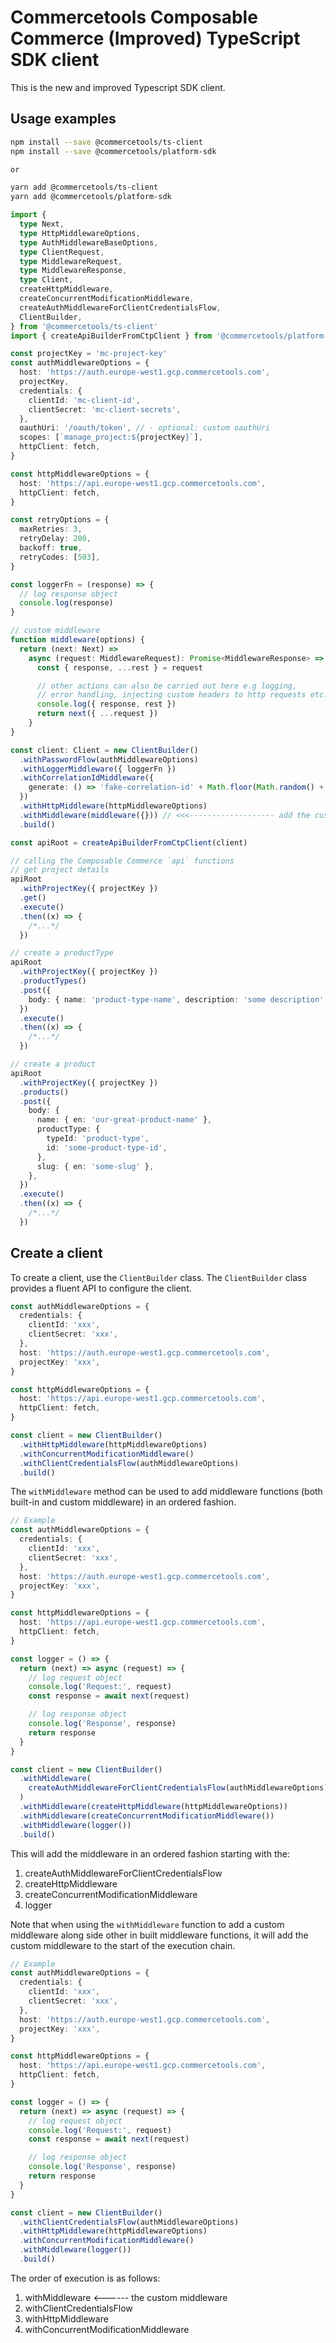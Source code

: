 # Commercetools Composable Commerce (Improved) TypeScript SDK client

This is the new and improved Typescript SDK client.

## Usage examples

```bash
npm install --save @commercetools/ts-client
npm install --save @commercetools/platform-sdk

or

yarn add @commercetools/ts-client
yarn add @commercetools/platform-sdk
```

```ts
import {
  type Next,
  type HttpMiddlewareOptions,
  type AuthMiddlewareBaseOptions,
  type ClientRequest,
  type MiddlewareRequest,
  type MiddlewareResponse,
  type Client,
  createHttpMiddleware,
  createConcurrentModificationMiddleware,
  createAuthMiddlewareForClientCredentialsFlow,
  ClientBuilder,
} from '@commercetools/ts-client'
import { createApiBuilderFromCtpClient } from '@commercetools/platform-sdk'

const projectKey = 'mc-project-key'
const authMiddlewareOptions = {
  host: 'https://auth.europe-west1.gcp.commercetools.com',
  projectKey,
  credentials: {
    clientId: 'mc-client-id',
    clientSecret: 'mc-client-secrets',
  },
  oauthUri: '/oauth/token', // - optional: custom oauthUri
  scopes: [`manage_project:${projectKey}`],
  httpClient: fetch,
}

const httpMiddlewareOptions = {
  host: 'https://api.europe-west1.gcp.commercetools.com',
  httpClient: fetch,
}

const retryOptions = {
  maxRetries: 3,
  retryDelay: 200,
  backoff: true,
  retryCodes: [503],
}

const loggerFn = (response) => {
  // log response object
  console.log(response)
}

// custom middleware
function middleware(options) {
  return (next: Next) =>
    async (request: MiddlewareRequest): Promise<MiddlewareResponse> => {
      const { response, ...rest } = request

      // other actions can also be carried out here e.g logging,
      // error handling, injecting custom headers to http requests etc.
      console.log({ response, rest })
      return next({ ...request })
    }
}

const client: Client = new ClientBuilder()
  .withPasswordFlow(authMiddlewareOptions)
  .withLoggerMiddleware({ loggerFn })
  .withCorrelationIdMiddleware({
    generate: () => 'fake-correlation-id' + Math.floor(Math.random() + 2),
  })
  .withHttpMiddleware(httpMiddlewareOptions)
  .withMiddleware(middleware({})) // <<<------------------- add the custom middleware here
  .build()

const apiRoot = createApiBuilderFromCtpClient(client)

// calling the Composable Commerce `api` functions
// get project details
apiRoot
  .withProjectKey({ projectKey })
  .get()
  .execute()
  .then((x) => {
    /*...*/
  })

// create a productType
apiRoot
  .withProjectKey({ projectKey })
  .productTypes()
  .post({
    body: { name: 'product-type-name', description: 'some description' },
  })
  .execute()
  .then((x) => {
    /*...*/
  })

// create a product
apiRoot
  .withProjectKey({ projectKey })
  .products()
  .post({
    body: {
      name: { en: 'our-great-product-name' },
      productType: {
        typeId: 'product-type',
        id: 'some-product-type-id',
      },
      slug: { en: 'some-slug' },
    },
  })
  .execute()
  .then((x) => {
    /*...*/
  })
```

## Create a client

To create a client, use the `ClientBuilder` class. The `ClientBuilder` class provides a fluent API to configure the client.

```ts
const authMiddlewareOptions = {
  credentials: {
    clientId: 'xxx',
    clientSecret: 'xxx',
  },
  host: 'https://auth.europe-west1.gcp.commercetools.com',
  projectKey: 'xxx',
}

const httpMiddlewareOptions = {
  host: 'https://api.europe-west1.gcp.commercetools.com',
  httpClient: fetch,
}

const client = new ClientBuilder()
  .withHttpMiddleware(httpMiddlewareOptions)
  .withConcurrentModificationMiddleware()
  .withClientCredentialsFlow(authMiddlewareOptions)
  .build()
```

<!-- > [!WARNING]
> Do not add the built-in middlewares using `withMiddleware` method. Adding by this method does not respect the ordering of the middlewares and could lead to unexpected behavior. -->

The `withMiddleware` method can be used to add middleware functions (both built-in and custom middleware) in an ordered fashion.

```ts
// Example
const authMiddlewareOptions = {
  credentials: {
    clientId: 'xxx',
    clientSecret: 'xxx',
  },
  host: 'https://auth.europe-west1.gcp.commercetools.com',
  projectKey: 'xxx',
}

const httpMiddlewareOptions = {
  host: 'https://api.europe-west1.gcp.commercetools.com',
  httpClient: fetch,
}

const logger = () => {
  return (next) => async (request) => {
    // log request object
    console.log('Request:', request)
    const response = await next(request)

    // log response object
    console.log('Response', response)
    return response
  }
}

const client = new ClientBuilder()
  .withMiddleware(
    createAuthMiddlewareForClientCredentialsFlow(authMiddlewareOptions)
  )
  .withMiddleware(createHttpMiddleware(httpMiddlewareOptions))
  .withMiddleware(createConcurrentModificationMiddleware())
  .withMiddleware(logger())
  .build()
```

This will add the middleware in an ordered fashion starting with the:

1. createAuthMiddlewareForClientCredentialsFlow
2. createHttpMiddleware
3. createConcurrentModificationMiddleware
4. logger

Note that when using the `withMiddleware` function to add a custom middleware along side other in built middleware functions, it will add the custom middleware to the start of the execution chain.

```ts
// Example
const authMiddlewareOptions = {
  credentials: {
    clientId: 'xxx',
    clientSecret: 'xxx',
  },
  host: 'https://auth.europe-west1.gcp.commercetools.com',
  projectKey: 'xxx',
}

const httpMiddlewareOptions = {
  host: 'https://api.europe-west1.gcp.commercetools.com',
  httpClient: fetch,
}

const logger = () => {
  return (next) => async (request) => {
    // log request object
    console.log('Request:', request)
    const response = await next(request)

    // log response object
    console.log('Response', response)
    return response
  }
}

const client = new ClientBuilder()
  .withClientCredentialsFlow(authMiddlewareOptions)
  .withHttpMiddleware(httpMiddlewareOptions)
  .withConcurrentModificationMiddleware()
  .withMiddleware(logger())
  .build()
```

The order of execution is as follows:

1. withMiddleware <------ the custom middleware
2. withClientCredentialsFlow
3. withHttpMiddleware
4. withConcurrentModificationMiddleware
